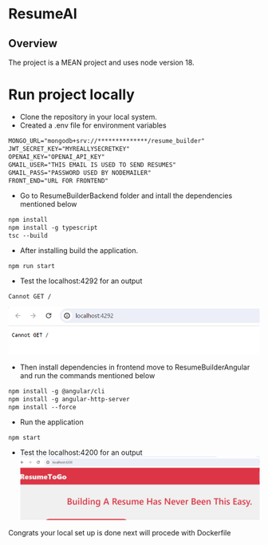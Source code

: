 # ResumeAI

## Overview

The project is a MEAN project and uses node version 18.

# Run project locally

* Clone the repository in your local system.
* Created a .env file for environment variables
```
MONGO_URL="mongodb+srv://**************/resume_builder"
JWT_SECRET_KEY="MYREALLYSECRETKEY"
OPENAI_KEY="OPENAI_API_KEY"
GMAIL_USER="THIS EMAIL IS USED TO SEND RESUMES"
GMAIL_PASS="PASSWORD USED BY NODEMAILER"
FRONT_END="URL FOR FRONTEND"
```
* Go to ResumeBuilderBackend folder and intall the dependencies mentioned below
```
npm install
npm install -g typescript
tsc --build
```
*  After installing build the application.
```
npm run start
```
* Test the localhost:4292 for an output
```
Cannot GET /
```
![alt text](images/image.png)
* Then install dependencies in frontend move to ResumeBuilderAngular and run the commands mentioned below
```
npm install -g @angular/cli
npm install -g angular-http-server
npm install --force
```
* Run the application 
```
npm start
```
* Test the localhost:4200 for an output
![alt text](images/image1.png)

Congrats your local set up is done next will procede with Dockerfile
